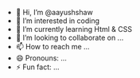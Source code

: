 - 👋 Hi, I’m @aayushshaw
- 👀 I’m interested in coding 
- 🌱 I’m currently learning Html & CSS
- 💞️ I’m looking to collaborate on ...
- 📫 How to reach me ...
- 😄 Pronouns: ...
- ⚡ Fun fact: ...

<!---
aayushshaw2005/aayushshaw2005 is a ✨ special ✨ repository because its `README.md` (this file) appears on your GitHub profile.
You can click the Preview link to take a look at your changes.
--->
